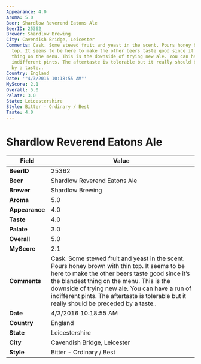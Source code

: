 ```yaml
---
Appearance: 4.0
Aroma: 5.0
Beer: Shardlow Reverend Eatons Ale
BeerID: 25362
Brewer: Shardlow Brewing
City: Cavendish Bridge, Leicester
Comments: Cask. Some stewed fruit and yeast in the scent. Pours honey brown with thin
  top. It seems to be here to make the other beers taste good since it’s the blandest
  thing on the menu. This is the downside of trying new ale. You can have a run of
  indifferent pints. The aftertaste is tolerable but it really should be preceded
  by a taste..
Country: England
Date: '"4/3/2016 10:18:55 AM"'
MyScore: 2.1
Overall: 5.0
Palate: 3.0
State: Leicestershire
Style: Bitter - Ordinary / Best
Taste: 4.0
---
```


# Shardlow Reverend Eatons Ale

| Field         | Value |
|---------------|-------|
| **BeerID** | 25362 |
| **Beer** | Shardlow Reverend Eatons Ale |
| **Brewer** | Shardlow Brewing |
| **Aroma** | 5.0 |
| **Appearance** | 4.0 |
| **Taste** | 4.0 |
| **Palate** | 3.0 |
| **Overall** | 5.0 |
| **MyScore** | 2.1 |
| **Comments** | Cask. Some stewed fruit and yeast in the scent. Pours honey brown with thin top. It seems to be here to make the other beers taste good since it’s the blandest thing on the menu. This is the downside of trying new ale. You can have a run of indifferent pints. The aftertaste is tolerable but it really should be preceded by a taste.. |
| **Date** | 4/3/2016 10:18:55 AM |
| **Country** | England |
| **State** | Leicestershire |
| **City** | Cavendish Bridge, Leicester |
| **Style** | Bitter - Ordinary / Best |
